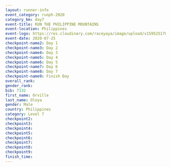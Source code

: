 ```yaml
--- 
layout: runner-info 
event_category: runph-2020 
category_km: day7 
event-title: RUN THE PHILIPPINE MOUNTAINS 
event-location: Philippines 
event-logo: https://res.cloudinary.com/raceyaya/image/upload/v1595251780/logo/2020/Image_ds2u6w.jpg 
event-date: 2020-07-25 
checkpoint-name2: Day 1 
checkpoint-name3: Day 2 
checkpoint-name4: Day 3 
checkpoint-name5: Day 4 
checkpoint-name6: Day 5 
checkpoint-name7: Day 6 
checkpoint-name8: Day 7 
checkpoint-name9: Finish Day 
overall_rank: 
gender_rank: 
bib: 7132
first_name: Orville
last_name: Oloya
gender: Male
country: Philippines
category: Level 7
checkpoint2: 
checkpoint3: 
checkpoint4: 
checkpoint5: 
checkpoint6: 
checkpoint7: 
checkpoint8: 
checkpoint9: 
finish_time: 
--- 
```

